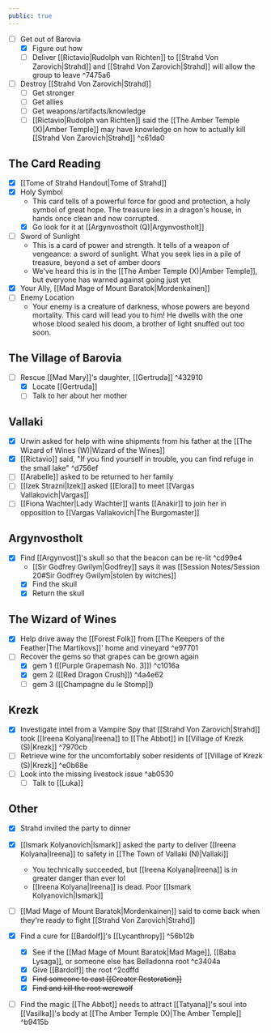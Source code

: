 ```yaml
---
public: true
---
```


- [ ] Get out of Barovia
	- [x] Figure out how
	- [ ] Deliver [[Rictavio|Rudolph van Richten]] to [[Strahd Von Zarovich|Strahd]] and [[Strahd Von Zarovich|Strahd]] will allow the group to leave ^7475a6
- [ ] Destroy [[Strahd Von Zarovich|Strahd]]
	- [ ] Get stronger
	- [ ] Get allies
	- [ ] Get weapons/artifacts/knowledge
	- [ ] [[Rictavio|Rudolph van Richten]] said the [[The Amber Temple (X)|Amber Temple]] may have knowledge on how to actually kill [[Strahd Von Zarovich|Strahd]] ^c61da0

## The Card Reading
- [x] [[Tome of Strahd Handout|Tome of Strahd]]
- [x] Holy Symbol
	- This card tells of a powerful force for good and protection, a holy symbol of great hope. The treasure lies in a dragon's house, in hands once clean and now corrupted.
	- [x] Go look for it at [[Argynvostholt (Q)|Argynvostholt]]
- [ ] Sword of Sunlight
	- This is a card of power and strength. It tells of a weapon of vengeance: a sword of sunlight. What you seek lies in a pile of treasure, beyond a set of amber doors
	- We've heard this is in the [[The Amber Temple (X)|Amber Temple]], but everyone has warned against going just yet
- [x] Your Ally, [[Mad Mage of Mount Baratok|Mordenkainen]]
- [ ] Enemy Location
	- Your enemy is a creature of darkness, whose powers are beyond mortality. This card will lead you to him! He dwells with the one whose blood sealed his doom, a brother of light snuffed out too soon.

## The Village of Barovia
- [ ] Rescue [[Mad Mary]]'s daughter, [[Gertruda]] ^432910
	- [x] Locate [[Gertruda]]
	- [ ] Talk to her about her mother

## Vallaki
- [x] Urwin asked for help with wine shipments from his father at the [[The Wizard of Wines (W)|Wizard of the Wines]]
- [x] [[Rictavio]] said, "If you find yourself in trouble, you can find refuge in the small lake" ^d756ef
- [ ] [[Arabelle]] asked to be returned to her family
- [ ] [[Izek Strazni|Izek]] asked [[Elora]] to meet [[Vargas Vallakovich|Vargas]]
- [ ] [[Fiona Wachter|Lady Wachter]] wants [[Anakir]] to join her in opposition to [[Vargas Vallakovich|The Burgomaster]]

## Argynvostholt
- [x] Find [[Argynvost]]'s skull so that the beacon can be re-lit ^cd99e4
	- [[Sir Godfrey Gwilym|Godfrey]] says it was [[Session Notes/Session 20#Sir Godfrey Gwilym|stolen by witches]]
	- [x] Find the skull
	- [x] Return the skull

## The Wizard of Wines
- [x] Help drive away the [[Forest Folk]] from [[The Keepers of the Feather|The Martikovs]]' home and vineyard ^e97701
- [ ] Recover the gems so that grapes can be grown again
	- [x] gem 1 ([[Purple Grapemash No. 3]]) ^c1016a
	- [x] gem 2 ([[Red Dragon Crush]]) ^4a4e62
	- [ ] gem 3 ([[Champagne du le Stomp]])

## Krezk
- [x] Investigate intel from a Vampire Spy that [[Strahd Von Zarovich|Strahd]] took [[Ireena Kolyana|Ireena]] to [[The Abbot]] in [[Village of Krezk (S)|Krezk]] ^7970cb
- [ ] Retrieve wine for the uncomfortably sober residents of [[Village of Krezk (S)|Krezk]] ^e0b68e
- [ ] Look into the missing livestock issue ^ab0530
	- [ ] Talk to [[Luka]]

## Other
- [x] Strahd invited the party to dinner
- [x] [[Ismark Kolyanovich|Ismark]] asked the party to deliver [[Ireena Kolyana|Ireena]] to safety in [[The Town of Vallaki (N)|Vallaki]]
	- You technically succeeded, but [[Ireena Kolyana|Ireena]] is in greater danger than ever lol
	- [[Ireena Kolyana|Ireena]] is dead. Poor [[Ismark Kolyanovich|Ismark]]
- [ ] [[Mad Mage of Mount Baratok|Mordenkainen]] said to come back when they're ready to fight [[Strahd Von Zarovich|Strahd]]
- [x] Find a cure for [[Bardolf]]'s [[Lycanthropy]] ^56b12b
	- [x] See if the [[Mad Mage of Mount Baratok|Mad Mage]], [[Baba Lysaga]], or someone else has Belladonna root ^c3404a
	- [x] Give [[Bardolf]] the root ^2cdffd
	- [x] ~~Find someone to cast [[Greater Restoration]]~~
	- [x] ~~Find and kill the root werewolf~~
- [ ] Find the magic [[The Abbot]] needs to attract [[Tatyana]]'s soul into [[Vasilka]]'s body at [[The Amber Temple (X)|The Amber Temple]] ^b9415b

